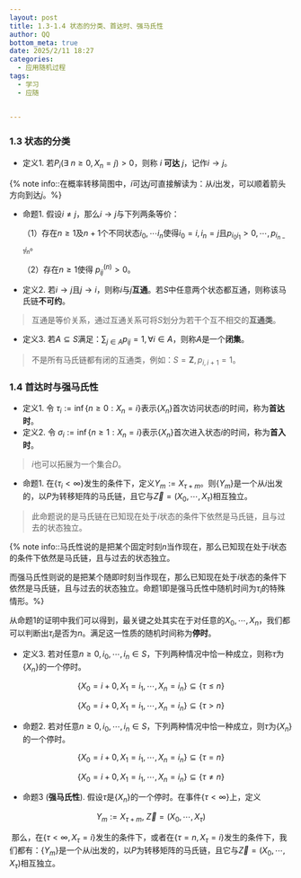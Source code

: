 ```yaml
---
layout: post
title: 1.3-1.4 状态的分类、首达时、强马氏性
author: QQ
bottom_meta: true
date: 2025/2/11 18:27
categories:
  - 应用随机过程
tags:
  - 学习
  - 应随


---
```


### 1.3 状态的分类

- 定义1. 若$P_i(\exists\ n \geq 0, X_n=j) >0$，则称 $i$ **可达** $j$，记作$i \rightarrow j$。

{% note info::在概率转移简图中，$i$可达$j$可直接解读为：从$i$出发，可以顺着箭头方向到达$j$。%}

- 命题1. 假设$i \neq j$，那么$i \rightarrow j$与下列两条等价：

  （1）存在$n \geq 1$及$n+1$个不同状态$i_0,\cdots i_n$使得$i_0=i, i_n=j$且$p_{i_0i_1} >0, \cdots, p_{i_{n-1}i_n}$。

  （2）存在$n\geq 1$使得 $p_{ij}^{(n)}>0$。

- 定义2. 若$i \rightarrow j$且$j \rightarrow i$，则称$i$与$j$**互通**。若$S$中任意两个状态都互通，则称该马氏链**不可约**。

> 互通是等价关系，通过互通关系可将$S$划分为若干个互不相交的**互通类**。

- 定义3. 若$A\subseteq S$满足：$\sum_{j \in A} p_{ij} = 1, \forall i \in A$，则称$A$是一个**闭集**。

> 不是所有马氏链都有闭的互通类，例如：$S=\mathbf{Z}, p_{i, i+1} = 1$。



### 1.4 首达时与强马氏性

- 定义1. 令 $\tau _i := \inf\{n \geq0:X_n=i\}$表示$\{X_n\}$首次访问状态$i$的时间，称为**首达时**。
- 定义2. 令 $\sigma _i := \inf\{n \geq1:X_n=i\}$表示$\{X_n\}$首次进入状态$i$的时间，称为**首入时**。

> $i$也可以拓展为一个集合$D$。

- 命题1. 在$\{\tau_i < \infty\}$发生的条件下，定义$Y_m := X_{\tau + m}$。则$\{Y_m\}$是一个从$i$出发的，以$P$为转移矩阵的马氏链，且它与$\vec{Z} = (X_0, \cdots, X_\tau)$相互独立。

> 此命题说的是马氏链在已知现在处于$i$状态的条件下依然是马氏链，且与过去的状态独立。

{% note info::马氏性说的是把某个固定时刻$n$当作现在，那么已知现在处于$i$状态的条件下依然是马氏链，且与过去的状态独立。<br>

而强马氏性则说的是把某个随即时刻当作现在，那么已知现在处于$i$状态的条件下依然是马氏链，且与过去的状态独立。命题1即是强马氏性中随机时间为$\tau_i$的特殊情形。%}

从命题1的证明中我们可以得到，最关键之处其实在于对任意的$X_0, \cdots, X_n$，我们都可以判断出$\tau_i$是否为$n$。满足这一性质的随机时间称为**停时**。

- 定义3. 若对任意$n \geq 0,i_0, \cdots, i_n \in S$，下列两种情况中恰一种成立，则称$\tau$为$\{X_n\}$的一个停时。

$$
\{X_0 = i+0,X_1=i_1,\cdots,X_n=i_n\}\subseteq \{\tau \leq n\}
$$

$$
\{X_0 = i+0,X_1=i_1,\cdots,X_n=i_n\}\subseteq \{\tau \gt n\}
$$

- 命题2. 若对任意$n \geq 0,i_0, \cdots, i_n \in S$，下列两种情况中恰一种成立，则$\tau$为$\{X_n\}$的一个停时。

$$
\{X_0 = i+0,X_1=i_1,\cdots,X_n=i_n\}\subseteq \{\tau = n\}
$$

$$
\{X_0 = i+0,X_1=i_1,\cdots,X_n=i_n\}\subseteq \{\tau \neq n\}
$$

- 命题3 (**强马氏性**). 假设$\tau$是$\{X_n\}$的一个停时。在事件$\{\tau < \infty\}$上，定义

$$
Y_m := X_{\tau + m}, \ \vec{Z} = (X_0, \cdots, X_\tau)
$$

​	那么，在$\{\tau < \infty, X_\tau =i\}$发生的条件下，或者在$\{\tau =n, X_\tau =i\}$发生的条件下，我们都有：$\{Y_m\}$是一个从$i$出发的，以$P$为转移矩阵的马氏链，且它与$\vec{Z} = (X_0, \cdots, X_\tau)$相互独立。

